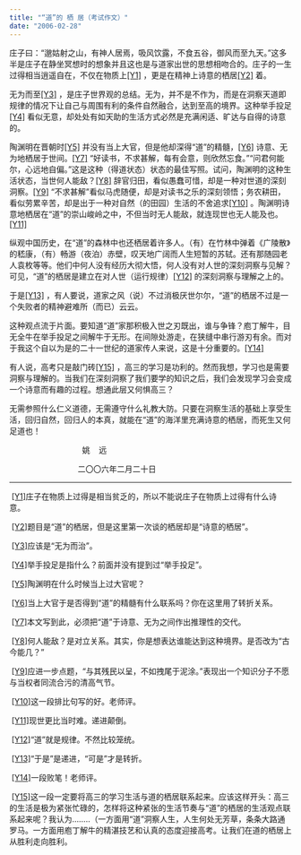```yaml
---
title: "“道”的 栖 居（考试作文）"
date: "2006-02-28"
---
```


庄子曰：“邈姑射之山，有神人居焉，吸风饮露，不食五谷，御风而至九天。”这多半是庄子在静坐冥想时的想象并且这也是与道家出世的思想相吻合的。庄子的一生过得相当逍遥自在，不仅在物质上[\[Y1\]](http://spaces.msn.com/mmm2006-02-08_10.09/#_msocom_1) ，更是在精神上诗意的栖居[\[Y2\]](http://spaces.msn.com/mmm2006-02-08_10.09/#_msocom_2) 着。

无为而至[\[Y3\]](http://spaces.msn.com/mmm2006-02-08_10.09/#_msocom_3) ，是庄子世界观的总结。无为，并不是不作为，而是在洞察天道即规律的情况下让自己与周围有利的条件自然融合，达到至高的境界。这种举手投足[\[Y4\]](http://spaces.msn.com/mmm2006-02-08_10.09/#_msocom_4) 看似无意，却处处有如天助的生活方式必然是充满闲适、旷达与自得的诗意的。

陶渊明在晋朝时[\[Y5\]](http://spaces.msn.com/mmm2006-02-08_10.09/#_msocom_5) 并没有当上大官，但是他却深得“道”的精髓，[\[Y6\]](http://spaces.msn.com/mmm2006-02-08_10.09/#_msocom_6) 诗意、无为地栖居于世间。[\[Y7\]](http://spaces.msn.com/mmm2006-02-08_10.09/#_msocom_7) “好读书，不求甚解，每有会意，则欣然忘食。”“问君何能尔，心远地自偏。”这是这种（得道状态）状态的最佳写照。试问，陶渊明的这种生活状态，当世何人能敌？[\[Y8\]](http://spaces.msn.com/mmm2006-02-08_10.09/#_msocom_8) 辞官归田，看似愚蠢可惜，却是一种对世道的深刻洞察。[\[Y9\]](http://spaces.msn.com/mmm2006-02-08_10.09/#_msocom_9) “不求甚解”看似马虎随便，却是对读书之乐的深刻领悟；务农耕田，看似劳累辛苦，却是出于一种对自然（的田园）生活的不舍追求[\[Y10\]](http://spaces.msn.com/mmm2006-02-08_10.09/#_msocom_10) 。陶渊明诗意地栖居在“道”的崇山峻岭之中，不但当时无人能敌，就连现世也无人能及也。[\[Y11\]](http://spaces.msn.com/mmm2006-02-08_10.09/#_msocom_11) 

纵观中国历史，在“道”的森林中也还栖居着许多人。（有）在竹林中弹着《广陵散》的嵇康，（有）畅游（夜泊）赤壁，叹天地广阔而人生短暂的苏轼。还有那随园老人袁枚等等。他们中何人没有经历大彻大悟，何人没有对人世的深刻洞察与见解？可见，“道”的栖居是建立在对人世（运行规律）[\[Y12\]](http://spaces.msn.com/mmm2006-02-08_10.09/#_msocom_12) 的深刻洞察与理解之上的。

于是[\[Y13\]](http://spaces.msn.com/mmm2006-02-08_10.09/#_msocom_13) ，有人要说，道家之风（说）不过消极厌世尔尔，“道”的栖居不过是一个失败者的精神避难所（而已）云云。

这种观点流于片面。要知道“道”家那积极入世之刃既出，谁与争锋？庖丁解牛，目无全牛在举手投足之间解牛于无形。在间隙处游走，在狭缝中串行游刃有余。而对于我这个自以为是的二十一世纪的道家传人来说，这是十分重要的。[\[Y14\]](http://spaces.msn.com/mmm2006-02-08_10.09/#_msocom_14) 

有人说，高考只是敲门砖[\[Y15\]](http://spaces.msn.com/mmm2006-02-08_10.09/#_msocom_15) ，高三的学习是功利的。然而我想，学习也是需要洞察与理解的。当我们在深刻洞察了我们要学的知识之后，我们会发现学习会变成一个诗意而有趣的过程。想通此层又何惧高三？

无需参照什么仁义道德，无需遵守什么礼教大防。只要在洞察生活的基础上享受生活，回归自然，回归人的本真，就能在“道”的海洋里充满诗意的栖居，而死生又何足道也！

                                 姚    远

                               二〇〇六年二月二十日

* * *

 [\[Y1\]](http://spaces.msn.com/mmm2006-02-08_10.09/#_msoanchor_1)庄子在物质上过得是相当贫乏的，所以不能说庄子在物质上过得有什么诗意。

 [\[Y2\]](http://spaces.msn.com/mmm2006-02-08_10.09/#_msoanchor_2)题目是“道”的栖居，但是这里第一次谈的栖居却是“诗意的栖居”。

 [\[Y3\]](http://spaces.msn.com/mmm2006-02-08_10.09/#_msoanchor_3)应该是“无为而治”。

 [\[Y4\]](http://spaces.msn.com/mmm2006-02-08_10.09/#_msoanchor_4)举手投足是指什么？前面并没有提到过“举手投足”。

 [\[Y5\]](http://spaces.msn.com/mmm2006-02-08_10.09/#_msoanchor_5)陶渊明在什么时候当上过大官呢？

 [\[Y6\]](http://spaces.msn.com/mmm2006-02-08_10.09/#_msoanchor_6)当上大官于是否得到“道”的精髓有什么联系吗？你在这里用了转折关系。

 [\[Y7\]](http://spaces.msn.com/mmm2006-02-08_10.09/#_msoanchor_7)本文写到此，必须把“道”于诗意、无为之间作出推理性的交代。

 [\[Y8\]](http://spaces.msn.com/mmm2006-02-08_10.09/#_msoanchor_8)何人能敌？是对立关系。其实，你是想表达谁能达到这种境界。是否改为“古今能几？”

 [\[Y9\]](http://spaces.msn.com/mmm2006-02-08_10.09/#_msoanchor_9)应进一步点题，“与其残民以呈，不如拽尾于泥涂。”表现出一个知识分子不愿与当权者同流合污的清高气节。

 [\[Y10\]](http://spaces.msn.com/mmm2006-02-08_10.09/#_msoanchor_10)这一段排比句写的好。老师评。

 [\[Y11\]](http://spaces.msn.com/mmm2006-02-08_10.09/#_msoanchor_11)现世更比当时难。递进颠倒。

 [\[Y12\]](http://spaces.msn.com/mmm2006-02-08_10.09/#_msoanchor_12)“道”就是规律。不然比较笼统。

 [\[Y13\]](http://spaces.msn.com/mmm2006-02-08_10.09/#_msoanchor_13)“于是”是递进，“可是”才是转折。

 [\[Y14\]](http://spaces.msn.com/mmm2006-02-08_10.09/#_msoanchor_14)一段败笔！老师评。

 [\[Y15\]](http://spaces.msn.com/mmm2006-02-08_10.09/#_msoanchor_15)这一段一定要将高三的学习生活与道的栖居联系起来。应该这样开头：高三的生活是极为紧张忙碌的，怎样将这种紧张的生活节奏与“道”的栖居的生活观点联系起来呢？我认为……..（一方面用“道”洞察人生，人生何处无芳草，条条大路通罗马。一方面用庖丁解牛的精湛技艺和认真的态度迎接高考。让我们在道的栖居上从胜利走向胜利。
